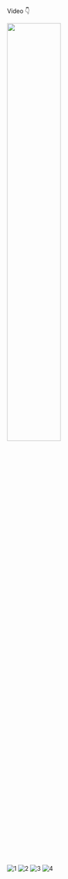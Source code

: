 Video 👇

[<img src="https://img.freepik.com/free-vector/flat-clapperboard-icon_1063-38.jpg?t=st=1720305063~exp=1720308663~hmac=7f15e3e029335cd57cd12e83a66b23e51565640369bfbf4a806bcf24d61f968e&w=740" width="50%">](https://drive.google.com/file/d/1qkonpFXIlstgQh7VU-EsuJUKNGnWvTlC/view?usp=sharing "Video QUIZ")


![1](https://github.com/user-attachments/assets/1bee5132-5739-4a6b-b5bd-cbfe53598084)
![2](https://github.com/user-attachments/assets/95b3f36f-2710-44b6-b533-9551ca566c3d)
![3](https://github.com/user-attachments/assets/191fea1f-49c2-48ce-b9b9-1bdd09382223)
![4](https://github.com/user-attachments/assets/d10347e8-73bc-4b98-b56f-a5dd4df329ef)
